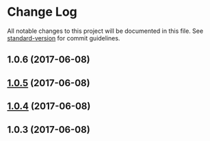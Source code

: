 # Change Log

All notable changes to this project will be documented in this file. See [standard-version](https://github.com/conventional-changelog/standard-version) for commit guidelines.

<a name="1.0.6"></a>
## 1.0.6 (2017-06-08)



<a name="1.0.5"></a>
## [1.0.5](https://github.com/mouss2010/ztocosiumcomp/compare/v1.0.4...v1.0.5) (2017-06-08)



<a name="1.0.4"></a>
## [1.0.4](https://github.com/mouss2010/ztocosiumcomp/compare/v1.0.3...v1.0.4) (2017-06-08)



<a name="1.0.3"></a>
## 1.0.3 (2017-06-08)
